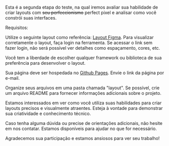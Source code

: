 Esta é a segunda etapa do teste, na qual iremos avaliar sua habilidade de criar layouts com ~~seu perfeccionismo~~ perfect pixel e analisar como você constrói suas interfaces.

Requisitos:

Utilize o seguinte layout como referência: [Layout Figma](https://www.figma.com/file/3RqPfS5PW9whbQNCTTaoqA/%5B2020-09%5D-MZ---Layout-Teste-de-vagas-para-time-de-Devs). Para visualizar corretamente o layout, faça login na ferramenta. Se acessar o link sem fazer login, não será possível ver detalhes como espaçamento, cores, etc.

Você tem a liberdade de escolher qualquer framework ou biblioteca de sua preferência para desenvolver o layout.

Sua página deve ser hospedada no [Github Pages](https://pages.github.com/). Envie o link da página por e-mail.

Organize seus arquivos em uma pasta chamada "layout". Se possível, crie um arquivo README para fornecer informações adicionais sobre o projeto.

Estamos interessados em ver como você utiliza suas habilidades para criar layouts precisos e visualmente atraentes. Esteja à vontade para demonstrar sua criatividade e conhecimento técnico.

Caso tenha alguma dúvida ou precise de orientações adicionais, não hesite em nos contatar. Estamos disponíveis para ajudar no que for necessário.

Agradecemos sua participação e estamos ansiosos para ver seu trabalho!